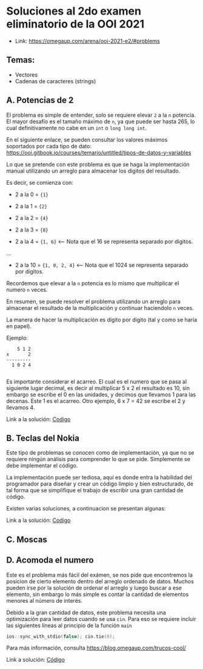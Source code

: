 # Soluciones al 2do examen eliminatorio de la OOI 2021

- Link: https://omegaup.com/arena/ooi-2021-e2/#problems

## Temas:
 - Vectores
 - Cadenas de caracteres (strings)

## A. Potencias de 2
El problema es simple de entender, solo se requiere elevar `2` a la `n` potencia. El mayor desafío es el tamaño máximo de `n`, ya que puede ser hasta 265, lo cual definitivamente no cabe en un `int` o `long long int`.

En el siguiente enlace, se pueden consultar los valores máximos soportados por cada tipo de dato: https://ooi.gitbook.io/courses/temario/untitled/tipos-de-datos-y-variables

Lo que se pretende con este problema es que se haga la implementación manual utilizando un arreglo para almacenar los digitos del resultado.

Es decir, se comienza con:

- 2 a la 0 = `{1}`

- 2 a la 1 = `{2}`

- 2 a la 2 = `{4}`

- 2 a la 3 = `{8}`

- 2 a la 4 = `{1, 6}` <-- Nota que el 16 se representa separado por digitos.

...

- 2 a la 10 = `{1, 0, 2, 4}` <-- Nota que el 1024 se representa separado por digitos.

Recordemos que elevar a la `n` potencia es lo mismo que multiplicar el numero `n` veces.

En resumen, se puede resolver el problema utilizando un arreglo para almacenar el resultado de la multiplicación y continuar haciendolo `n` veces.

La manera de hacer la multiplicación es dígito por dígito (tal y como se haría en papel).

Ejemplo:
```
    5 1 2
x       2
---------
  1 0 2 4
   
```

Es importante considerar el acarreo. El cual es el numero que se pasa al siguiente lugar decimal, es decir al multiplicar 5 x 2 el resultado es 10, sin embargo se escribe el 0 en las unidades, y decimos que llevamos 1 para las decenas. Este 1 es el acarreo. Otro ejemplo, 6 x 7 = 42 se escribe el 2 y llevamos 4.

Link a la solución: [Codigo](A.%20Potencias%20de%20dos/potencias.cpp)

## B. Teclas del Nokia

Este tipo de problemas se conocen como de implementación, ya que no se requiere ningún análisis para comprender lo que se pide. Simplemente se debe implementar el código.

La implementación puede ser tediosa, aquí es donde entra la habilidad del programador para diseñar y crear un código limpio y bien estructurado, de tal forma que se simplifique el trabajo de escribir una gran cantidad de código.

Existen varias soluciones, a continuacion se presentan algunas:

Link a la solución: [Codigo](B.%20Teclas%20del%20Nokia/teclasNokia.cpp)

## C. Moscas



## D. Acomoda el numero

Este es el problema más fácil del exámen, se nos pide que encontremos la posicion de cierto elemento dentro del arreglo ordenado de datos.
Muchos pueden irse por la solución de ordenar el arreglo y luego buscar a ese elemento, sin embargo lo más simple es contar la cantidad de elementos menores al número de interés.

Debido a la gran cantidad de datos, este problema necesita una optimización para leer datos cuando se usa `cin`.
Para eso se requiere incluir las siguientes líneas al principio de la función `main`

```c++
ios::sync_with_stdio(false); cin.tie(0);
```

Para más información, consulta https://blog.omegaup.com/trucos-cool/

Link a solución: [Código](D.%20Acomoda%20el%20numero/acomoda.cpp)